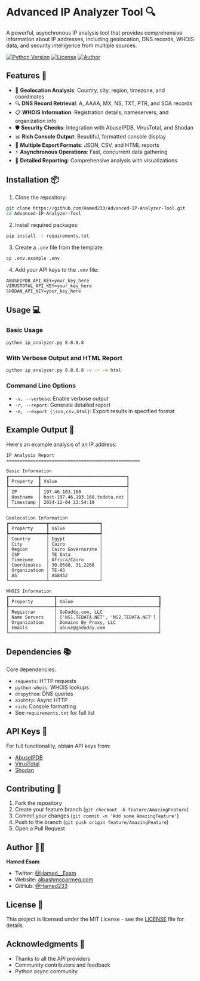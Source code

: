 # Advanced IP Analyzer Tool 🔍

A powerful, asynchronous IP analysis tool that provides comprehensive information about IP addresses, including geolocation, DNS records, WHOIS data, and security intelligence from multiple sources.

[![Python Version](https://img.shields.io/badge/python-3.8%2B-blue.svg)](https://www.python.org/downloads/)
[![License](https://img.shields.io/badge/license-MIT-green.svg)](LICENSE)
[![Author](https://img.shields.io/badge/author-Hamed%20Esam-blue.svg)](https://twitter.com/Hamed__Esam)

## Features 🚀

- 📍 **Geolocation Analysis**: Country, city, region, timezone, and coordinates
- 🔍 **DNS Record Retrieval**: A, AAAA, MX, NS, TXT, PTR, and SOA records
- 📋 **WHOIS Information**: Registration details, nameservers, and organization info
- 🛡️ **Security Checks**: Integration with AbuseIPDB, VirusTotal, and Shodan
- 📊 **Rich Console Output**: Beautiful, formatted console display
- 📑 **Multiple Export Formats**: JSON, CSV, and HTML reports
- ⚡ **Asynchronous Operations**: Fast, concurrent data gathering
- 🎯 **Detailed Reporting**: Comprehensive analysis with visualizations

## Installation 📦

1. Clone the repository:
```bash
git clone https://github.com/Hamed233/Advanced-IP-Analyzer-Tool.git
cd Advanced-IP-Analyzer-Tool
```

2. Install required packages:
```bash
pip install -r requirements.txt
```

3. Create a `.env` file from the template:
```bash
cp .env.example .env
```

4. Add your API keys to the `.env` file:
```env
ABUSEIPDB_API_KEY=your_key_here
VIRUSTOTAL_API_KEY=your_key_here
SHODAN_API_KEY=your_key_here
```

## Usage 💻

### Basic Usage
```bash
python ip_analyzer.py 8.8.8.8
```

### With Verbose Output and HTML Report
```bash
python ip_analyzer.py 8.8.8.8 -v -r -e html
```

### Command Line Options
- `-v, --verbose`: Enable verbose output
- `-r, --report`: Generate detailed report
- `-e, --export {json,csv,html}`: Export results in specified format

## Example Output 📝

Here's an example analysis of an IP address:

```
IP Analysis Report
==================================================

Basic Information
┏━━━━━━━━━━━┳━━━━━━━━━━━━━━━━━━━━━━━━━━━━━━━━┓
┃ Property  ┃ Value                          ┃
┡━━━━━━━━━━━╇━━━━━━━━━━━━━━━━━━━━━━━━━━━━━━━━┩
│ IP        │ 197.46.103.160                 │
│ Hostname  │ host-197.46.103.160.tedata.net │
│ Timestamp │ 2024-12-04 22:54:19            │
└───────────┴────────────────────────────────┘

Geolocation Information
┏━━━━━━━━━━━━━━┳━━━━━━━━━━━━━━━━━━━┓
┃ Property     ┃ Value             ┃
┡━━━━━━━━━━━━━━╇━━━━━━━━━━━━━━━━━━━┩
│ Country      │ Egypt             │
│ City         │ Cairo             │
│ Region       │ Cairo Governorate │
│ ISP          │ TE Data           │
│ Timezone     │ Africa/Cairo      │
│ Coordinates  │ 30.0588, 31.2268  │
│ Organization │ TE-AS             │
│ AS           │ AS8452            │
└──────────────┴───────────────────┘

WHOIS Information
┏━━━━━━━━━━━━━━━━━┳━━━━━━━━━━━━━━━━━━━━━━━━━━━━━━━━━━━━━━┓
┃ Property        ┃ Value                                ┃
┡━━━━━━━━━━━━━━━━━╇━━━━━━━━━━━━━━━━━━━━━━━━━━━━━━━━━━━━━━┩
│ Registrar       │ GoDaddy.com, LLC                     │
│ Name Servers    │ ['NS1.TEDATA.NET', 'NS2.TEDATA.NET'] │
│ Organization    │ Domains By Proxy, LLC                │
│ Emails          │ abuse@godaddy.com                    │
└─────────────────┴──────────────────────────────────────┘
```

## Dependencies 📚

Core dependencies:
- `requests`: HTTP requests
- `python-whois`: WHOIS lookups
- `dnspython`: DNS queries
- `aiohttp`: Async HTTP
- `rich`: Console formatting
- See `requirements.txt` for full list

## API Keys 🔑

For full functionality, obtain API keys from:
- [AbuseIPDB](https://www.abuseipdb.com/api)
- [VirusTotal](https://www.virustotal.com/gui/join-us)
- [Shodan](https://account.shodan.io/register)

## Contributing 🤝

1. Fork the repository
2. Create your feature branch (`git checkout -b feature/AmazingFeature`)
3. Commit your changes (`git commit -m 'Add some AmazingFeature'`)
4. Push to the branch (`git push origin feature/AmazingFeature`)
5. Open a Pull Request

## Author 👨‍💻

**Hamed Esam**
- Twitter: [@Hamed__Esam](https://x.com/hamedesam_dev)
- Website: [albashmoparmeg.com](https://albashmoparmeg.com)
- GitHub: [@Hamed233](https://github.com/Hamed233)

## License 📄

This project is licensed under the MIT License - see the [LICENSE](LICENSE) file for details.

## Acknowledgments 🙏

- Thanks to all the API providers
- Community contributors and feedback
- Python async community
